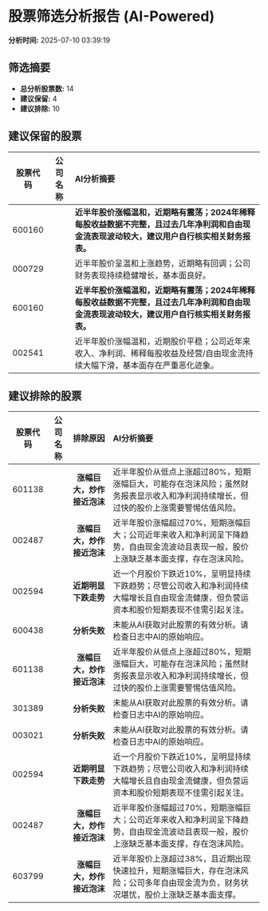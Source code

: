 # 股票筛选分析报告 (AI-Powered)

**分析时间:** 2025-07-10 03:39:19

## 筛选摘要

- **总分析股票数:** 14
- **建议保留:** 4
- **建议排除:** 10

## 建议保留的股票

| 股票代码 | 公司名称 | AI分析摘要 |
|:---:|:---:|:---|
| 600160 |  | **近半年股价涨幅温和，近期略有震荡；2024年稀释每股收益数据不完整，且过去几年净利润和自由现金流表现波动较大，建议用户自行核实相关财务报表。** |
| 000729 |  | 近半年股价呈温和上涨趋势，近期略有回调；公司财务表现持续稳健增长，基本面良好。 |
| 600160 |  | **近半年股价涨幅温和，近期略有震荡；2024年稀释每股收益数据不完整，且过去几年净利润和自由现金流表现波动较大，建议用户自行核实相关财务报表。** |
| 002541 |  | 近半年股价涨幅温和，近期股价平稳；公司近年来收入、净利润、稀释每股收益及经营/自由现金流持续大幅下滑，基本面存在严重恶化迹象。 |

## 建议排除的股票

| 股票代码 | 公司名称 | 排除原因 | AI分析摘要 |
|:---:|:---:|:---:|:---|
| 601138 |  | **涨幅巨大，炒作接近泡沫** | 近半年股价从低点上涨超过80%，短期涨幅巨大，可能存在泡沫风险；虽然财务报表显示收入和净利润持续增长，但过快的股价上涨需要警惕估值风险。 |
| 002487 |  | **涨幅巨大，炒作接近泡沫** | 近半年股价涨幅超过70%，短期涨幅巨大；公司近年来收入和净利润呈下降趋势，自由现金流波动且表现一般，股价上涨缺乏基本面支撑，存在泡沫风险。 |
| 002594 |  | **近期明显下跌走势** | 近一个月股价下跌近10%，呈明显持续下跌趋势；尽管公司收入和净利润持续大幅增长且自由现金流健康，但负营运资本和股价短期表现不佳需引起关注。 |
| 600438 |  | **分析失败** | 未能从AI获取对此股票的有效分析。请检查日志中AI的原始响应。 |
| 601138 |  | **涨幅巨大，炒作接近泡沫** | 近半年股价从低点上涨超过80%，短期涨幅巨大，可能存在泡沫风险；虽然财务报表显示收入和净利润持续增长，但过快的股价上涨需要警惕估值风险。 |
| 301389 |  | **分析失败** | 未能从AI获取对此股票的有效分析。请检查日志中AI的原始响应。 |
| 003021 |  | **分析失败** | 未能从AI获取对此股票的有效分析。请检查日志中AI的原始响应。 |
| 002594 |  | **近期明显下跌走势** | 近一个月股价下跌近10%，呈明显持续下跌趋势；尽管公司收入和净利润持续大幅增长且自由现金流健康，但负营运资本和股价短期表现不佳需引起关注。 |
| 002487 |  | **涨幅巨大，炒作接近泡沫** | 近半年股价涨幅超过70%，短期涨幅巨大；公司近年来收入和净利润呈下降趋势，自由现金流波动且表现一般，股价上涨缺乏基本面支撑，存在泡沫风险。 |
| 603799 |  | **涨幅巨大，炒作接近泡沫** | 近半年股价上涨超过38%，且近期出现快速拉升，短期涨幅巨大，存在泡沫风险；公司多年自由现金流为负，财务状况堪忧，股价上涨缺乏基本面支撑。 |
